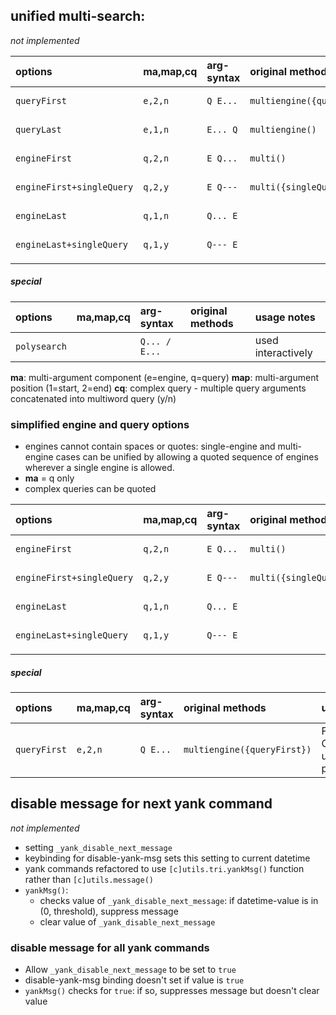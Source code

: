 ## unified multi-search:
_not implemented_

| options                   | ma,map,cq | arg-syntax    | original methods            | usage notes            |
|:--------------------------|:----------|:--------------|:----------------------------|:-----------------------|
| `queryFirst`              | `e,2,n`   | `Q E...`      | `multiengine({queryFirst})` | used with Q pre-filled |
| `queryLast`               | `e,1,n`   | `E... Q`      | `multiengine()`             | used interactively     |
| `engineFirst`             | `q,2,n`   | `E Q...`      | `multi()`                   | used interactively     |
| `engineFirst+singleQuery` | `q,2,y`   | `E Q---`      | `multi({singleQuery?})`     | used with E pre-filled |
| `engineLast`              | `q,1,n`   | `Q... E`      |                             | NOT PROVIDED           |
| `engineLast+singleQuery`  | `q,1,y`   | `Q--- E`      |                             | NOT PROVIDED           |
|                           |           |               |                             |                        |

##### special

| options                   | ma,map,cq | arg-syntax    | original methods            | usage notes            |
|:--------------------------|:----------|:--------------|:----------------------------|:-----------------------|
| `polysearch`              |           | `Q... / E...` |                             | used interactively     |

__ma__: multi-argument component (e=engine, q=query)
__map__: multi-argument position (1=start, 2=end)
__cq__: complex query - multiple query arguments concatenated into multiword query (y/n)

### simplified engine and query options
* engines cannot contain spaces or quotes: single-engine and multi-engine cases can be unified by allowing
  a quoted sequence of engines wherever a single engine is allowed.
* __ma__ = q only
* complex queries can be quoted

| options                   | ma,map,cq | arg-syntax    | original methods            | usage notes            |
|:--------------------------|:----------|:--------------|:----------------------------|:-----------------------|
| `engineFirst`             | `q,2,n`   | `E Q...`      | `multi()`                   | used interactively     |
| `engineFirst+singleQuery` | `q,2,y`   | `E Q---`      | `multi({singleQuery?})`     | used with E pre-filled |
| `engineLast`              | `q,1,n`   | `Q... E`      |                             | NOT PROVIDED           |
| `engineLast+singleQuery`  | `q,1,y`   | `Q--- E`      |                             | NOT PROVIDED           |
|                           |           |               |                             |                        |

##### special

| options                   | ma,map,cq | arg-syntax    | original methods            | usage notes            |
|:--------------------------|:----------|:--------------|:----------------------------|:-----------------------|
| `queryFirst`              | `e,2,n`   | `Q E...`      | `multiengine({queryFirst})` | FOR CONVENIENCE <br> used with Q pre-filled |

## disable message for next yank command
_not implemented_

* setting `_yank_disable_next_message`
* keybinding for disable-yank-msg sets this setting to current datetime
* yank commands refactored to use `[c]utils.tri.yankMsg()` function rather than `[c]utils.message()`
* `yankMsg()`:
    * checks value of `_yank_disable_next_message`: if datetime-value is in (0, threshold), suppress message
    * clear value of `_yank_disable_next_message`

### disable message for all yank commands

* Allow `_yank_disable_next_message` to be set to `true`
* disable-yank-msg binding doesn't set if value is `true`
* `yankMsg()` checks for `true`: if so, suppresses message but doesn't clear value

